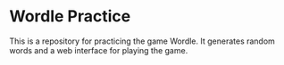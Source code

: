 # Wordle Practice

This is a repository for practicing the game Wordle. It generates random words and a web interface for playing the game.
